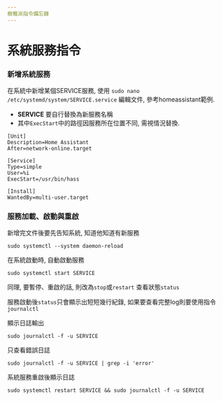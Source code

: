 ```yaml
---
樹莓派指令備忘錄
---
```


# 系統服務指令

### 新增系統服務

在系統中新增某個SERVICE服務, 使用 ```sudo nano /etc/systemd/system/SERVICE.service``` 編輯文件, 參考homeassistant範例.

- **SERVICE** 要自行替換為新服務名稱
- 其中```ExecStart```中的路徑因服務所在位置不同, 需視情況替換.

```
[Unit]
Description=Home Assistant
After=network-online.target

[Service]
Type=simple
User=%i
ExecStart=/usr/bin/hass

[Install]
WantedBy=multi-user.target
```
### 服務加載、啟動與重啟

新增完文件後要先告知系統, 知道他知道有新服務

```
sudo systemctl --system daemon-reload
```

在系統啟動時, 自動啟動服務

```
sudo systemctl start SERVICE
```

同理, 要暫停、重啟的話, 則改為```stop```或```restart``` 查看狀態```status```

服務啟動後```status```只會顯示出短短幾行紀錄, 如果要查看完整log則要使用指令```journalctl```

顯示日誌輸出

```
sudo journalctl -f -u SERVICE
```

只查看錯誤日誌

```
sudo journalctl -f -u SERVICE | grep -i 'error'
```

系統服務重啟後顯示日誌

```
sudo systemctl restart SERVICE && sudo journalctl -f -u SERVICE
```
